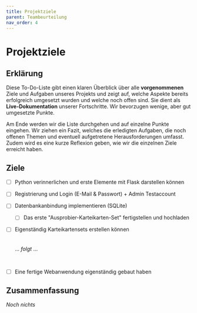 ```yaml
---
title: Projektziele
parent: Teambeurteilung
nav_order: 4
---
```


# Projektziele

## Erklärung

Diese To-Do-Liste gibt einen klaren Überblick über alle **vorgenommenen** Ziele und Aufgaben unseres Projekts und zeigt auf, welche Aspekte bereits erfolgreich umgesetzt wurden und welche noch offen sind. Sie dient als **Live-Dokumentation** unserer Fortschritte. Wir bevorzugen wenige, aber gut umgesetzte Punkte.

Am Ende werden wir die Liste durchgehen und auf einzelne Punkte eingehen. Wir ziehen ein Fazit, welches die erledigten Aufgaben, die noch offenen Themen und eventuell aufgetretene Herausforderungen umfasst. Zudem wird es eine kurze Reflexion geben, wie wir die einzelnen Ziele erreicht haben.

## Ziele

- [ ] Python verinnerlichen und erste Elemente mit Flask darstellen können
- [ ] Registrierung und Login (E-Mail & Passwort) + Admin Testaccount
- [ ] Datenbankanbindung implementieren (SQLite) 
  - [ ] Das erste "Ausprobier-Karteikarten-Set" fertigstellen und hochladen 
- [ ] Eigenständig Karteikartensets erstellen können <br><br><br> ... *folgt* ...


<br>




- [ ] Eine fertige Webanwendung eigenständig gebaut haben

## Zusammenfassung

*Noch nichts*